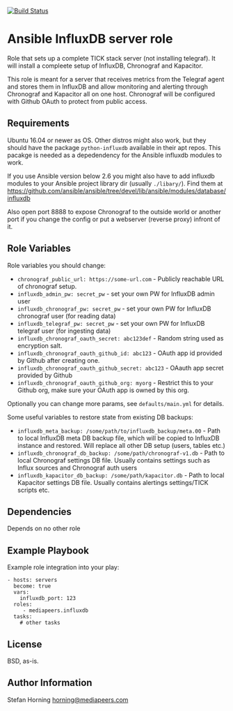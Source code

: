 [![Build Status](https://travis-ci.org/mediapeers/ansible-role-influxdb.svg?branch=master)](https://travis-ci.org/mediapeers/ansible-role-influxdb)

# Ansible InfluxDB server role

Role that sets up a complete TICK stack server (not installing telegraf). It will install a compleete setup of InfluxDB, Chronograf and Kapacitor.

This role is meant for a server that receives metrics from the Telegraf agent and stores them in InfluxDB and allow monitoring and alerting
through Chronograf and Kapacitor all on one host. Chronograf will be configured with Github OAuth to protect from public access.

## Requirements

Ubuntu 16.04 or newer as OS. Other distros might also work, but they should have the package `python-influxdb` available in their apt repos.
This pacakge is needed as a depedendency for the Ansible influxdb modules to work.

If you use Ansible version below 2.6 you might also have to add influxdb modules to your Ansible project library dir (usually `./libary/`).
Find them at https://github.com/ansible/ansible/tree/devel/lib/ansible/modules/database/influxdb

Also open port 8888 to expose Chronograf to the outside world or another port if you change the config or put a webserver (reverse proxy) infront of it.

## Role Variables

Role variables you should change:

- `chronograf_public_url: https://some-url.com` - Publicly reachable URL of chronograf setup.
- `influxdb_admin_pw: secret_pw` - set your own PW for InfluxDB admin user
- `influxdb_chronograf_pw: secret_pw` - set your own PW for InfluxDB chronograf user (for reading data)
- `influxdb_telegraf_pw: secret_pw` - set your own PW for InfluxDB telegraf user (for ingesting data)
- `influxdb_chronograf_oauth_secret: abc123def` - Random string used as encryption salt.
- `influxdb_chronograf_oauth_github_id: abc123` - OAuth app id provided by Github after creating one.
- `influxdb_chronograf_oauth_github_secret: abc123` -  OAauth app secret provided by Github
- `influxdb_chronograf_oauth_github_org: myorg` - Restrict this to your Github org, make sure your OAuth app is owned by this org.

Optionally you can change more params, see `defaults/main.yml` for details.

Some useful variables to restore state from existing DB backups:

- `influxdb_meta_backup: /some/path/to/influxdb_backup/meta.00` - Path to local InfluxDB meta DB backup file, which will be copied to InfluxDB instance and restored. Will replace all other DB setup (users, tables etc.)
- `influxdb_chronograf_db_backup: /some/path/chronograf-v1.db` - Path to local Chronograf settings DB file. Usually contains settings such as Influx sources and Chronograf auth users
- `influxdb_kapacitor_db_backup: /some/path/kapacitor.db` - Path to local Kapacitor settings DB file. Usually contains alertings settings/TICK scripts etc.

## Dependencies

Depends on no other role

## Example Playbook

Example role integration into your play:

    - hosts: servers
      become: true
      vars:
        influxdb_port: 123
      roles:
         - mediapeers.influxdb
      tasks:
        # other tasks

## License

BSD, as-is.

## Author Information

Stefan Horning <horning@mediapeers.com>
